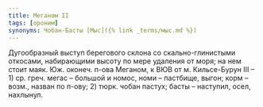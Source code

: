 ```yaml
---
title: Меганом II
tags: [ороним]
synonyms: Чобан-Басты [Мыс]({% link _terms/мыс.md %})
---
```


Дугообразный выступ берегового склона со скально-глинистыми откосами,
набирающими высоту по мере удаления от моря; на нем стоит маяк. Юж. оконеч.
п-ова Меганом, к ВЮВ от м. Кильсе-Бурун III – 1) ср. греч. мегас – большой и
номос, номи – пастбище, выгон; корм – возм., назван по п-ову; 2) тюрк. чобан
пастух; басты – наступил, осел, нахлынул.
